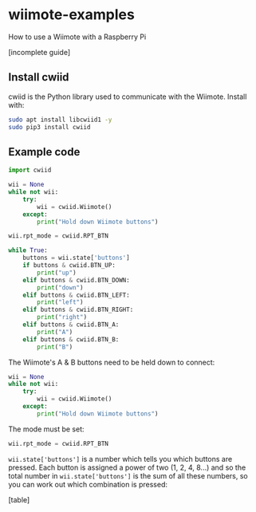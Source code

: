 # wiimote-examples

How to use a Wiimote with a Raspberry Pi

[incomplete guide]

## Install cwiid

cwiid is the Python library used to communicate with the Wiimote. Install with:

```bash
sudo apt install libcwiid1 -y
sudo pip3 install cwiid
```

## Example code

```python
import cwiid

wii = None
while not wii:
    try:
        wii = cwiid.Wiimote()
    except:
        print("Hold down Wiimote buttons")

wii.rpt_mode = cwiid.RPT_BTN

while True:
    buttons = wii.state['buttons']
    if buttons & cwiid.BTN_UP:
        print("up")
    elif buttons & cwiid.BTN_DOWN:
        print("down")
    elif buttons & cwiid.BTN_LEFT:
        print("left")
    elif buttons & cwiid.BTN_RIGHT:
        print("right")
    elif buttons & cwiid.BTN_A:
        print("A")
    elif buttons & cwiid.BTN_B:
        print("B")
```

The Wiimote's A & B buttons need to be held down to connect:

```python
wii = None
while not wii:
    try:
        wii = cwiid.Wiimote()
    except:
        print("Hold down Wiimote buttons")
```

The mode must be set:

```python
wii.rpt_mode = cwiid.RPT_BTN
```

`wii.state['buttons']` is a number which tells you which buttons are pressed. Each button is assigned a power of two (1, 2, 4, 8...) and so the total number in `wii.state['buttons']` is the sum of all these numbers, so you can work out which combination is pressed:

[table]
